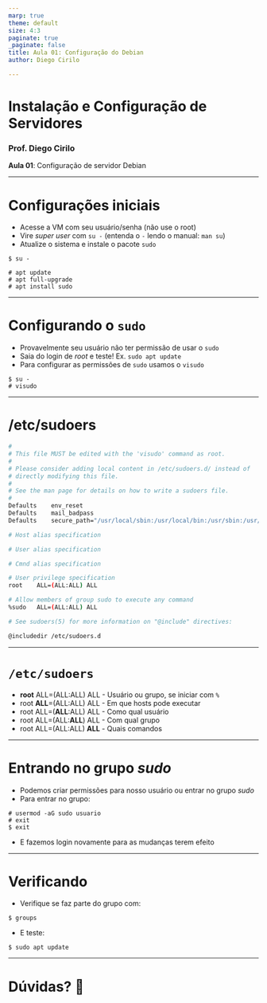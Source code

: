 ```yaml
---
marp: true
theme: default
size: 4:3
paginate: true
_paginate: false
title: Aula 01: Configuração do Debian
author: Diego Cirilo

---
```

<style>
img {
  display: block;
  margin: 0 auto;
}
</style>

# <!-- fit --> Instalação e Configuração de Servidores

### Prof. Diego Cirilo

**Aula 01**: Configuração de servidor Debian

---
# Configurações iniciais

- Acesse a VM com seu usuário/senha (não use o root)
- Vire *super user* com `su -` (entenda o `-` lendo o manual: `man su`)
- Atualize o sistema e instale o pacote `sudo`

```shell
$ su - 

# apt update
# apt full-upgrade
# apt install sudo
```

---
# Configurando o `sudo`
- Provavelmente seu usuário não ter permissão de usar o `sudo`
- Saia do login de *root* e teste! Ex. `sudo apt update`
- Para configurar as permissões de `sudo` usamos o `visudo`

```shell
$ su -
# visudo
```

---
# /etc/sudoers

```bash
#
# This file MUST be edited with the 'visudo' command as root.
#
# Please consider adding local content in /etc/sudoers.d/ instead of
# directly modifying this file.
#
# See the man page for details on how to write a sudoers file.
#
Defaults	env_reset
Defaults	mail_badpass
Defaults	secure_path="/usr/local/sbin:/usr/local/bin:/usr/sbin:/usr/bin:/sbin:/bin"

# Host alias specification

# User alias specification

# Cmnd alias specification

# User privilege specification
root	ALL=(ALL:ALL) ALL

# Allow members of group sudo to execute any command
%sudo	ALL=(ALL:ALL) ALL

# See sudoers(5) for more information on "@include" directives:

@includedir /etc/sudoers.d
```

---
# `/etc/sudoers`

- **root** ALL=(ALL:ALL) ALL - Usuário ou grupo, se iniciar com `%`
- root **ALL**=(ALL:ALL) ALL - Em que hosts pode executar
- root ALL=(**ALL**:ALL) ALL - Como qual usuário
- root ALL=(ALL:**ALL**) ALL - Com qual grupo
- root ALL=(ALL:ALL) **ALL** - Quais comandos

---

# Entrando no grupo *sudo*

- Podemos criar permissões para nosso usuário ou entrar no grupo *sudo*
- Para entrar no grupo:
```shell
# usermod -aG sudo usuario
# exit
$ exit
```
- E fazemos login novamente para as mudanças terem efeito

---
# Verificando
- Verifique se faz parte do grupo com:
```shell
$ groups
```
- E teste:
```shell
$ sudo apt update
```
---
# <!--fit--> Dúvidas? 🤔
